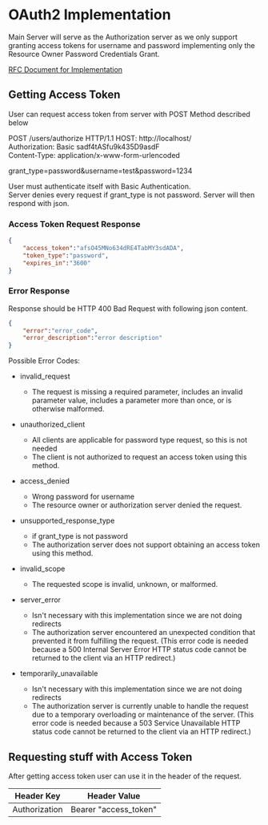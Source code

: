 # OAuth2 Implementation

Main Server will serve as the Authorization server as we only support granting access tokens for
username and password implementing only the Resource Owner Password Credentials Grant.

[RFC Document for Implementation](https://tools.ietf.org/html/rfc6749#section-4.3)

## Getting Access Token
User can request access token from server with POST Method described below   

POST /users/authorize HTTP/1.1
HOST: http://localhost/  
Authorization: Basic sadf4tASfu9k435D9asdF  
Content-Type: application/x-www-form-urlencoded

grant_type=password&username=test&password=1234  

User must authenticate itself with Basic Authentication.  
Server denies every request if grant_type is not password.
Server will then respond with json.
### Access Token Request Response
```json
{
    "access_token":"afsO45MNo634dRE4TabMY3sdADA",
    "token_type":"password",
    "expires_in":"3600"
}
```
### Error Response
Response should be HTTP 400 Bad Request with following json content.
```json
{
    "error":"error_code",
    "error_description":"error description"
}
```
Possible Error Codes:
- invalid_request
    - The request is missing a required parameter, includes an invalid parameter value, includes a parameter more than once, or is otherwise malformed.


- unauthorized_client
    - All clients are applicable for password type request, so this is not needed
    - The client is not authorized to request an access token using this method.


- access_denied
    - Wrong password for username
    - The resource owner or authorization server denied the request.


- unsupported_response_type
    - if grant_type is not password
    - The authorization server does not support obtaining an access token using this method.


- invalid_scope
    - The requested scope is invalid, unknown, or malformed.


- server_error
    - Isn't necessary with this implementation since we are not doing redirects
    - The authorization server encountered an unexpected condition that prevented it from fulfilling the request. (This error code is needed because a 500 Internal Server Error HTTP status code cannot be returned to the client via an HTTP redirect.)


- temporarily_unavailable
    - Isn't necessary with this implementation since we are not doing redirects
    - The authorization server is currently unable to handle the request due to a temporary overloading or maintenance of the server.  (This error code is needed because a 503 Service Unavailable HTTP status code cannot be returned to the client via an HTTP redirect.)

## Requesting stuff with Access Token
After getting access token user can use it in the header of the request.

|Header Key|Header Value|
|----------|------------|
|Authorization|Bearer "access_token" |

